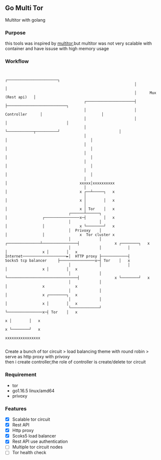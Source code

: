 ## Go Multi Tor 
Multitor with golang


### Purpose
this tools was inspired by [multitor](https://github.com/trimstray/multitor),but multitor was not very scalable with container and have issuse with high memory usage 


### Workflow

```

                                                           ┌───────────────────────┐
                                                           │                       │
                                                           │      Mux (Rest api)   │
                                    ┌──────────────────────┤                       ├───────────────────────────┐
                                    │                      │       Controller      │                           │
                                    │                      │                       │                           │
                                    │                      └────────────┬──────────┘                           │
                                    │                                   │                                      │
                                    │                                   │                                      │
                                    │                                   │                                      │
                                    │                                   │                                      │
                                    │                                   │                                      │
                                    │                                   │                                 xxxxx│xxxxxxxxxx
                                    │                                   │                                 x ┌──┴─────┐   x
                                    │                                   │                                 x │        │   x
                                    │                                   │                                 x │ Tor    │   x
                             ┌──────┴──────┐                            │                ┌────────────────x─┤        │   x
                             │             │                            │                │                x └────────┘   x
                             │  Privoxy    │                            │                │                x  Tor cluster x
                             │             │            ┌───────────────┴────────────────┤                x ┌────────┐   x
                             │             │            │                                │                x │        │   x
Internet────────────────────►│  HTTP proxy ├────────────┤        Socks5 tcp balancer     ├────────────────x─┤ Tor    │   x
                             │             │            │                                │                x │        │   x
                             │             │            └────────────────────────────────┤                x └────────┘   x
                             │             │                                             │                x              x
                             │             │                                             │                x ┌────────┐   x
                             │             │                                             │                x │        │   x
                             └─────────────┘                                             └────────────────x─┤ Tor    │   x
                                                                                                          x │        │   x
                                                                                                          x └────────┘   x
                                                                                                          xxxxxxxxxxxxxxxx
                                                                                                           

```
Create a bunch of tor circuit > load balancing theme with round robin > serve as http proxy with privoxy  
then i create controller,the role of controller is create/delete tor circuit

### Requirement
- tor
- go1.16.5 linux/amd64
- privoxy

### Features
- [x] Scalable tor circuit
- [x] Rest API 
- [x] Http proxy
- [x] Scoks5 load balancer
- [x] Rest API use authentication
- [ ] Multiple tor circuit nodes
- [ ] Tor health check
